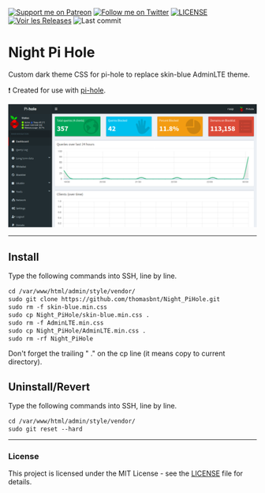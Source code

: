 [![Support me on Patreon](https://flat.badgen.net/badge//Support%20me%20on%20Patreon/F96854?icon=patreon)](https://www.patreon.com/thomasbnt)
[![Follow me on Twitter](https://flat.badgen.net/badge//Follow%20me%20on%20Twitter/33A1F2?icon=twitter)](https://twitter.com/Hyprimort)
[![LICENSE](https://flat.badgen.net/github/license/thomasbnt/Night_PiHole)](LICENSE)
[![Voir les Releases](https://flat.badgen.net/github/release/thomasbnt/Night_PiHole)](https://github.com/thomasbnt/Night_PiHole/releases)
![Last commit](https://flat.badgen.net/github/last-commit/thomasbnt/Night_PiHole)


# Night Pi Hole
Custom dark theme CSS for pi-hole to replace skin-blue AdminLTE theme.

❗ Created for use with [pi-hole](https://github.com/pi-hole/pi-hole).

![Screenshot Preview Dashboard](preview_dashboard.png)

---

## Install
Type the following commands into SSH, line by line.

```
cd /var/www/html/admin/style/vendor/
sudo git clone https://github.com/thomasbnt/Night_PiHole.git
sudo rm -f skin-blue.min.css
sudo cp Night_PiHole/skin-blue.min.css .
sudo rm -f AdminLTE.min.css
sudo cp Night_PiHole/AdminLTE.min.css .
sudo rm -rf Night_PiHole
```
Don't forget the trailing " ." on the cp line (it means copy to current directory).

## Uninstall/Revert
Type the following commands into SSH, line by line.

```
cd /var/www/html/admin/style/vendor/
sudo git reset --hard
```

---

### License
This project is licensed under the MIT License - see the [LICENSE](LICENSE) file for details.
